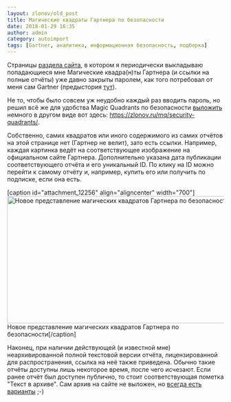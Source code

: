 ```yaml
---
layout: zlonov/old_post
title: Магические квадраты Гартнера по безопасности
date: 2018-01-29 16:35
author: admin
category: autoimport
tags: [Gartner, аналитика, информационная безопасность, подборка]
---
```

Страницы <a href="https://zlonov.ru/mq/">раздела сайта</a>, в котором я периодически выкладываю попадающиеся мне Магические квадра(н)ты Гартнера (и ссылки на полные отчёты) уже давно закрыты паролем, как того потребовал от меня сам Gartner (предыстория <a href="https://zlonov.ru/2016/05/copyright/">тут</a>).

Не то, чтобы было совсем уж неудобно каждый раз вводить пароль, но решил всё же для удобства Magic Quadrants по безопасности <a href="https://zlonov.ru/mq/security-quadrants/">выложить</a> немного в другом виде вот здесь: <a href="https://zlonov.ru/mq/security-quadrants/">https://zlonov.ru/mq/security-quadrants/</a>.

Собственно, самих квадратов или иного содержимого из самих отчётов на этой странице нет (Гартнер не велит), зато есть ссылки. Например, каждая картинка ведёт на соответствующее изображение на официальном сайте Гартнера. Дополнительно указана дата публикации соответствующего отчёта и его уникальный ID. По клику на ID можно перейти к самому отчёту и, например, купить его или получить по подписке, если она есть.

[caption id="attachment_12256" align="aligncenter" width="700"]<img class="wp-image-12256" src="/assets/uploads/new-Gartner-look-1024x433.png" alt="Новое представление магических квадратов Гартнера по безопасности" width="700" height="296" /> Новое представление магических квадратов Гартнера по безопасности[/caption]

Наконец, при наличии действующей (и известной мне) неархивированной полной текстовой версии отчёта, лицензированной для распространения, ссылка на неё также приведена. Обычно такие отчёты доступны лишь некоторое время, после чего исчезают. Если ранее отчёт был доступен публично, то стоит соответствующая пометка "Текст в архиве". Сам архив на сайте не выложен, но <a href="https://zlonov.ru/contactme/">всегда есть варианты</a> ;-)
